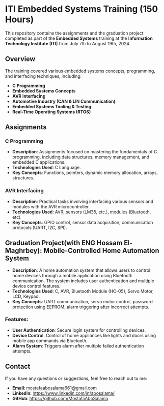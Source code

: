 
# ITI Embedded Systems Training (150 Hours)

This repository contains the assignments and the graduation project completed as part of the **Embedded Systems** training at the **Information Technology Institute (ITI)** from July 7th to August 19th, 2024.

## Overview

The training covered various embedded systems concepts, programming, and interfacing techniques, including:
- **C Programming**
- **Embedded Systems Concepts**
- **AVR Interfacing**
- **Automotive Industry (CAN & LIN Communication)**
- **Embedded Systems Tooling & Testing**
- **Real-Time Operating Systems (RTOS)**



## Assignments

### C Programming
- **Description**: Assignments focused on mastering the fundamentals of C programming, including data structures, memory management, and embedded C applications.
- **Technologies Used**: C Language.
- **Key Concepts**: Functions, pointers, dynamic memory allocation, arrays, structures.

### AVR Interfacing
- **Description**: Practical tasks involving interfacing various sensors and modules with the AVR microcontroller.
- **Technologies Used**: AVR, sensors (LM35, etc.), modules (Bluetooth, etc).
- **Key Concepts**: GPIO control, sensor data acquisition, communication protocols (UART, I2C, SPI).



## Graduation Project(with ENG Hossam El-Maghrbey): **Mobile-Controlled Home Automation System**
- **Description**: A home automation system that allows users to control home devices through a mobile application using Bluetooth communication. The system includes user authentication and multiple device control features.
- **Technologies Used**: C, AVR, Bluetooth Module (HC-05), Servo Motor, LCD, Keypad.
- **Key Concepts**: UART communication, servo motor control, password protection using EEPROM, alarm triggering after incorrect attempts.

### Features:
- **User Authentication**: Secure login system for controlling devices.
- **Device Control**: Control of home appliances like lights and doors using mobile app commands via Bluetooth.
- **Alarm System**: Triggers alarm after multiple failed authentication attempts.



## Contact

If you have any questions or suggestions, feel free to reach out to me:

- **Email**: mostafaabosalama661@gmail.com
- **LinkedIn**: https://www.linkedin.com/in/abosalama/
- **GitHub**: https://github.com/MostafaAboSalama



